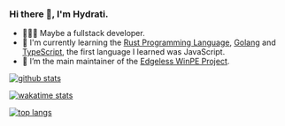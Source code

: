 ### Hi there 👋, I'm Hydrati.

<!--
**hyroge/hyroge** is a ✨ _special_ ✨ repository because its `README.md` (this file) appears on your GitHub profile.

Here are some ideas to get you started:

- 🔭 I’m currently working on ...
- 🌱 I’m currently learning ...
- 👯 I’m looking to collaborate on ...
- 🤔 I’m looking for help with ...
- 💬 Ask me about ...
- 📫 How to reach me: ...
- 😄 Pronouns: ...
- ⚡ Fun fact: ...
-->
- 👨🏻‍💻 Maybe a fullstack developer.
- 🌱 I'm currently learning the [Rust Programming Language](https://www.rust-lang.org), [Golang](https://go.dev) and [TypeScript](https://www.typescriptlang.org/), the first language I learned was JavaScript.
- 🔭 I’m the main maintainer of the [Edgeless WinPE Project](https://github.com/EdgelessPE).
<!-- - 😄 I'm still a middle school student. -->


[![github stats](https://github-readme-stats.vercel.app/api?username=hyroge&show_icons=true)](https://github.com/hyroge)

[![wakatime stats](https://github-readme-stats.vercel.app/api/wakatime?username=hyroge&layout=compact)](https://github.com/hyroge)

[![top langs](https://github-readme-stats.vercel.app/api/top-langs/?username=hyroge&layout=compact)](https://github.com/hyroge)
